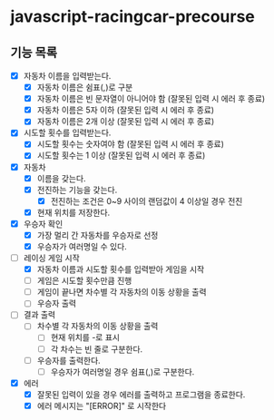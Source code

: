 # javascript-racingcar-precourse

## 기능 목록

- [x] 자동차 이름을 입력받는다.
  - [x] 자동차 이름은 쉼표(,)로 구분
  - [x] 자동차 이름은 빈 문자열이 아니어야 함 (잘못된 입력 시 에러 후 종료)
  - [x] 자동차 이름은 5자 이하 (잘못된 입력 시 에러 후 종료)
  - [x] 자동차 이름은 2개 이상 (잘못된 입력 시 에러 후 종료)
- [x] 시도할 횟수를 입력받는다.
  - [x] 시도할 횟수는 숫자여야 함 (잘못된 입력 시 에러 후 종료)
  - [x] 시도할 횟수는 1 이상 (잘못된 입력 시 에러 후 종료)
- [x] 자동차
  - [x] 이름을 갖는다.
  - [x] 전진하는 기능을 갖는다.
    - [x] 전진하는 조건은 0~9 사이의 랜덤값이 4 이상일 경우 전진
  - [x] 현재 위치를 저장한다.
- [x] 우승자 확인
  - [x] 가장 멀리 간 자동차를 우승자로 선정
  - [x] 우승자가 여러명일 수 있다.
- [ ] 레이싱 게임 시작
  - [x] 자동차 이름과 시도할 횟수를 입력받아 게임을 시작
  - [ ] 게임은 시도할 횟수만큼 진행
  - [ ] 게임이 끝나면 차수별 각 자동차의 이동 상황을 출력
  - [ ] 우승자 출력
- [ ] 결과 출력
  - [ ] 차수별 각 자동차의 이동 상황을 출력
    - [ ] 현재 위치를 -로 표시
    - [ ] 각 차수는 빈 줄로 구분한다.
  - [ ] 우승자를 출력한다.
    - [ ] 우승자가 여러명일 경우 쉼표(,)로 구분한다.
- [x] 에러
  - [x] 잘못된 입력이 있을 경우 에러를 출력하고 프로그램을 종료한다.
  - [x] 에러 메시지는 "[ERROR]" 로 시작한다
